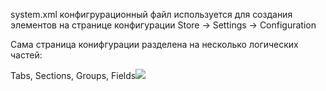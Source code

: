 system.xml конфигрурационный файл используется для создания элементов на странице конфигурации Store -&gt; Settings -&gt; Configuration

Сама страница конифгурации разделена на несколько логических частей:

Tabs, Sections, Groups, Fields![](https://cdn.mageplaza.com/media/general/P8E2i4k.png)



